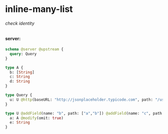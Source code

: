 # inline-many-list

###### check identity

#### server:

```graphql
schema @server @upstream {
  query: Query
}

type A {
  b: [String]
  c: String
  d: String
}

type Query {
  u: U @http(baseURL: "http://jsonplaceholder.typicode.com", path: "/us/1")
}

type U @addField(name: "b", path: ["a","b"]) @addField(name: "c", path: ["a","c"]) @addField(name: "d", path: ["a","d"]) {
  a: A @modify(omit: true)
  e: String
}
```
